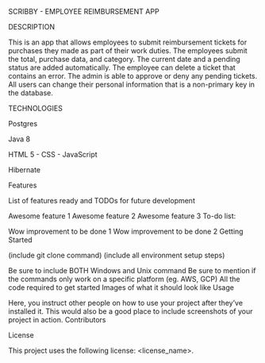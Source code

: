 SCRIBBY - EMPLOYEE REIMBURSEMENT APP

DESCRIPTION

This is an app that allows employees to submit reimbursement tickets for purchases they made as part of their work duties. The employees submit the total, purchase data, and category. The current date and a pending status are added automatically. The employee can delete a ticket that contains an error.
The admin is able to approve or deny any pending tickets.
All users can change their personal information that is a non-primary key in the database.



TECHNOLOGIES

Postgres

Java 8

HTML 5 - CSS - JavaScript

Hibernate

Features

List of features ready and TODOs for future development

Awesome feature 1
Awesome feature 2
Awesome feature 3
To-do list:

Wow improvement to be done 1
Wow improvement to be done 2
Getting Started

(include git clone command) (include all environment setup steps)

Be sure to include BOTH Windows and Unix command
Be sure to mention if the commands only work on a specific platform (eg. AWS, GCP)
All the code required to get started
Images of what it should look like
Usage

Here, you instruct other people on how to use your project after they’ve installed it. This would also be a good place to include screenshots of your project in action.
Contributors


License

This project uses the following license: <license_name>.
